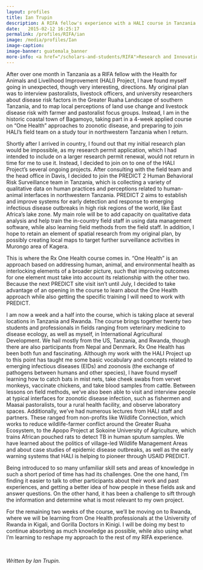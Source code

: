 ```yaml
---
layout: profiles
title: Ian Trupin
description: A RIFA fellow's experience with a HALI course in Tanzania
date:   2015-02-12 16:25:17
permalink: /profiles/RIFA/ian
image: /media/profiles/Ian
image-caption: 
image-banner: guatemala_banner
more-info: <a href="/scholars-and-students/RIFA">Research and Innovation Fellowship for Agriculture (RIFA)</a><br><a href="http://iad.ucdavis.edu/">International Agricultural Development Graduate Group</a>
---
```

After over one month in Tanzania as a RIFA fellow with the Health for Animals and Livelihood Improvement (HALI) Project, I have found myself going in unexpected, though very interesting, directions. My original plan was to interview pastoralists, livestock officers, and university researchers about disease risk factors in the Greater Ruaha Landscape of southern Tanzania, and to map local perceptions of land use change and livestock disease risk with farmer and pastoralist focus groups. Instead, I am in the historic coastal town of Bagamoyo, taking part in a 4-week applied course on “One Health” approaches to zoonotic disease, and preparing to join HALI’s field team on a study tour in northwestern Tanzania when I return. <br>

Shortly after I arrived in country, I found out that my initial research plan would be impossible, as my research permit application, which I had intended to include on a larger research permit renewal, would not return in time for me to use it. Instead, I decided to join on to one of the HALI Project’s several ongoing projects. After consulting with the field team and the head office in Davis, I decided to join the PREDICT 2 Human Behavioral Risk Surveillance team in Tanzania, which is collecting a variety of qualitative data on human practices and perceptions related to human-animal interfaces in northwestern Tanzania. PREDICT 2 aims to establish and improve systems for early detection and response to emerging infectious disease outbreaks in high risk regions of the world, like East Africa’s lake zone. My main role will be to add capacity on qualitative data analysis and help train the in-country field staff in using data management software, while also learning field methods from the field staff. In addition, I hope to retain an element of spatial research from my original plan, by possibly creating local maps to target further surveillance activities in Murongo area of Kagera. <br>

This is where the Rx One Health course comes in. “One Health” is an approach based on addressing human, animal, and environmental health as interlocking elements of a broader picture, such that improving outcomes for one element must take into account its relationship with the other two.  Because the next PREDICT site visit isn’t until July, I decided to take advantage of an opening in the course to learn about the One Health approach while also getting the specific training I will need to work with PREDICT. <br>

I am now a week and a half into the course, which is taking place at several locations in Tanzania and Rwanda. The course brings together twenty two students and professionals in fields ranging from veterinary medicine to disease ecology, as well as myself, in International Agricultural Development. We hail mostly from the US, Tanzania, and Rwanda, though there are also participants from Nepal and Denmark.
Rx One Health has been both fun and fascinating. Although my work with the HALI Project up to this point has taught me some basic vocabulary and concepts related to emerging infectious diseases (EIDs) and zoonosis (the exchange of pathogens between humans and other species), I have found myself learning how to catch bats in mist nets, take cheek swabs from vervet monkeys, vaccinate chickens, and take blood samples from cattle. Between lessons on field methods, we’ve also been able to visit and interview people at typical interfaces for zoonotic disease infection, such as fishermen and Maasai pastoralists, tour a rural health facility, and observe laboratory spaces. Additionally, we’ve had numerous lectures from HALI staff and partners. These ranged from non-profits like Wildlife Connection, which works to reduce wildlife-farmer conflict around the Greater Ruaha Ecosystem, to the Apopo Project at Sokoine University of Agriculture, which trains African pouched rats to detect TB in human sputum samples. We have learned about the politics of village-led Wildlife Management Areas and about case studies of epidemic disease outbreaks, as well as the early warning systems that HALI is helping to pioneer through USAID PREDICT. <br>

Being introduced to so many unfamiliar skill sets and areas of knowledge in such a short period of time has had its challenges. One the one hand, I’m finding it easier to talk to other participants about their work and past experiences, and getting a better idea of how people in these fields ask and answer questions. On the other hand, it has been a challenge to sift through the information and determine what is most relevant to my own project. <br>

For the remaining two weeks of the course, we’ll be moving on to Rwanda, where we will be learning from One Health professionals at the University of Rwanda in Kigali, and Gorilla Doctors in Kinigi.  I will be doing my best to continue absorbing as much knowledge as possible, while also using what I’m learning to reshape my approach to the rest of my RIFA experience. <br>



<br>

<p><i>Written by Ian Trupin.</i></p>
